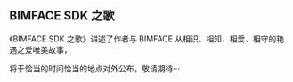 ## **BIMFACE SDK 之歌**

《BIMFACE SDK 之歌》讲述了作者与 BIMFACE 从相识、相知、相爱、相守的艳遇之爱唯美故事，

将于恰当的时间恰当的地点对外公布，敬请期待···

